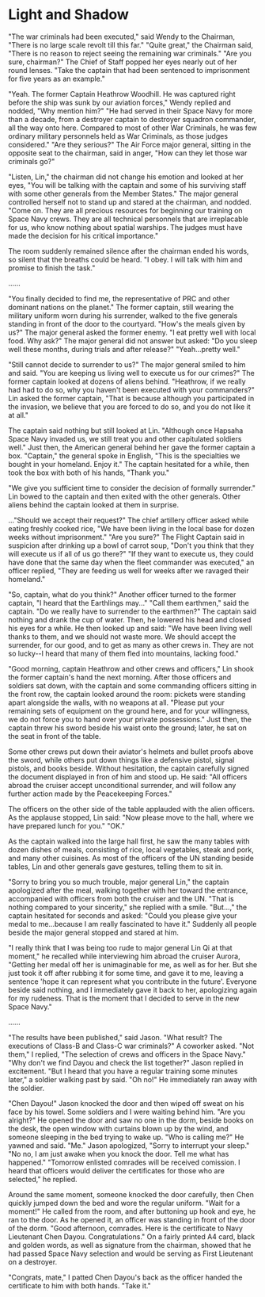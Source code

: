 # Light and Shadow

"The war criminals had been executed," said Wendy to the Chairman, "There is no large scale revolt till this far." "Quite great," the Chairman said, "There is no reason to reject seeing the remaining war criminals." "Are you sure, chairman?" The Chief of Staff popped her eyes nearly out of her round lenses. "Take the captain that had been sentenced to imprisonment for five years as an example."

"Yeah. The former Captain Heathrow Woodhill. He was captured right before the ship was sunk by our aviation forces," Wendy replied and nodded, "Why mention him?" "He had served in their Space Navy for more than a decade, from a destroyer captain to destroyer squadron commander, all the way onto here. Compared to most of other War Criminals, he was few ordinary military personnels held as War Criminals, as those judges considered." "Are they serious?" The Air Force major general, sitting in the opposite seat to the chairman, said in anger, "How can they let those war criminals go?"

"Listen, Lin," the chairman did not change his emotion and looked at her eyes, "You will be talking with the captain and some of his surviving staff with some other generals from the Member States." The major general controlled herself not to stand up and stared at the chairman, and nodded. "Come on. They are all precious resources for beginning our training on Space Navy crews. They are all technical personnels that are irreplacable for us, who know nothing about spatial warships. The judges must have made the decision for his critical importance."

The room suddenly remained silence after the chairman ended his words, so silent that the breaths could be heard. "I obey. I will talk with him and promise to finish the task."

......

"You finally decided to find me, the representative of PRC and other dominant nations on the planet." The former captain, still wearing the military uniform worn during his surrender, walked to the five generals standing in front of the door to the courtyard. "How's the meals given by us?" The major general asked the former enemy. "I eat pretty well with local food. Why ask?" The major general did not answer but asked: "Do you sleep well these months, during trials and after release?" "Yeah...pretty well."

"Still cannot decide to surrender to us?" The major general smiled to him and said. "You are keeping us living well to execute us for our crimes?" The former captain looked at dozens of aliens behind. "Heathrow, if we really had had to do so, why you haven't been executed with your commanders?" Lin asked the former captain, "That is because although you participated in the invasion, we believe that you are forced to do so, and you do not like it at all."

The captain said nothing but still looked at Lin. "Although once Hapsaha Space Navy invaded us, we still treat you and other capitulated soldiers well." Just then, the American general behind her gave the former captain a box. "Captain," the general spoke in English, "This is the specialties we bought in your homeland. Enjoy it." The captain hesitated for a while, then took the box with both of his hands, "Thank you."

"We give you sufficient time to consider the decision of formally surrender." Lin bowed to the captain and then exited with the other generals. Other aliens behind the captain looked at them in surprise.

..."Should we accept their request?" The chief artillery officer asked while eating freshly cooked rice, "We have been living in the local base for dozen weeks without imprisonment." "Are you sure?" The Flight Captain said in suspicion after drinking up a bowl of carrot soup, "Don't you think that they will execute us if all of us go there?" "If they want to execute us, they could have done that the same day when the fleet commander was executed," an officer replied, "They are feeding us well for weeks after we ravaged their homeland."

"So, captain, what do you think?" Another officer turned to the former captain, "I heard that the Earthlings may..." "Call them earthmen," said the captain. "Do we really have to surrender to the earthmen?" The captain said nothing and drank the cup of water. Then, he lowered his head and closed his eyes for a while. He then looked up and said: "We have been living well thanks to them, and we should not waste more. We should accept the surrender, for our good, and to get as many as other crews in. They are not so lucky--I heard that many of them fled into mountains, lacking food."

"Good morning, captain Heathrow and other crews and officers," Lin shook the former captain's hand the next morning. After those officers and soldiers sat down, with the captain and some commanding officers sitting in the front row, the captain looked around the room: pickets were standing apart alongside the walls, with no weapons at all. "Please put your remaining sets of equipment on the ground here, and for your willingness, we do not force you to hand over your private possessions." Just then, the captain threw his sword beside his waist onto the ground; later, he sat on the seat in front of the table.

Some other crews put down their aviator's helmets and bullet proofs above the sword, while others put down things like a defensive pistol, signal pistols, and books beside. Without hesitation, the captain carefully signed the document displayed in fron of him and stood up. He said: "All officers abroad the cruiser accept unconditional surrender, and will follow any further action made by the Peacekeeping Forces."

The officers on the other side of the table applauded with the alien officers. As the applause stopped, Lin said: "Now please move to the hall, where we have prepared lunch for you." "OK."

As the captain walked into the large hall first, he saw the many tables with dozen dishes of meals, consisting of rice, local vegetables, steak and pork, and many other cuisines. As most of the officers of the UN standing beside tables, Lin and other generals gave gestures, telling them to sit in.

"Sorry to bring you so much trouble, major general Lin," the captain apologized after the meal, walking together with her toward the entrance, accompanied with officers from both the cruiser and the UN. "That is nothing compared to your sincerity," she replied with a smile. "But...," the captain hesitated for seconds and asked: "Could you please give your medal to me...because I am really fascinated to have it." Suddenly all people beside the major general stopped and stared at him. 

"I really think that I was being too rude to major general Lin Qi at that moment," he recalled while interviewing him abroad the cruiser Aurora, "Getting her medal off her is unimaginable for me, as well as for her. But she just took it off after rubbing it for some time, and gave it to me, leaving a sentence 'hope it can represent what you contribute in the future'. Everyone beside said nothing, and I immediately gave it back to her, apologizing again for my rudeness. That is the moment that I decided to serve in the new Space Navy."

......

"The results have been published," said Jason. "What result? The executions of Class-B and Class-C war criminals?" A coworker asked. "Not them," I replied, "The selection of crews and officers in the Space Navy." "Why don't we find Dayou and check the list together?" Jason replied in excitement. "But I heard that you have a regular training some minutes later," a soldier walking past by said. "Oh no!" He immediately ran away with the soldier.

"Chen Dayou!" Jason knocked the door and then wiped off sweat on his face by his towel. Some soldiers and I were waiting behind him. "Are you alright?" He opened the door and saw no one in the dorm, beside books on the desk, the open window with curtains blown up by the wind, and someone sleeping in the bed trying to wake up. "Who is calling me?" He yawned and said. "Me." Jason apologized, "Sorry to interrupt your sleep." "No no, I am just awake when you knock the door. Tell me what has happened." "Tomorrow enlisted comrades will be received comission. I heard that officers would deliver the certificates for those who are selected," he replied.

Around the same moment, someone knocked the door carefully, then Chen quickly jumped down the bed and wore the regular uniform. "Wait for a moment!" He called from the room, and after buttoning up hook and eye, he ran to the door. As he opened it, an officer was standing in front of the door of the dorm. "Good afternoon, comrades. Here is the certificate to Navy Lieutenant Chen Dayou. Congratulations." On a fairly printed A4 card, black and golden words, as well as signature from the chairman, showed that he had passed Space Navy selection and would be serving as First Lieutenant on a destroyer.

"Congrats, mate," I patted Chen Dayou's back as the officer handed the certificate to him with both hands. "Take it."